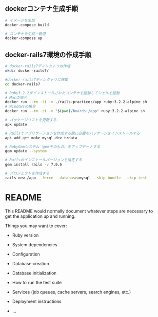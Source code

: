 ## dockerコンテナ生成手順
```bash
# イメージを生成
docker-compose build

# コンテナを生成・軌道
docker-compose up
```


## docker-rails7環境の作成手順
```bash
# docker-rails7ディレクトリの作成
mkdir docker-rails7/

#docker-rails7ディレクトリに移動
cd docker-rails7

# Ruby3.2.2がインストールされたコンテナを起動してシェルを起動
# Macの場合
docker run --rm -ti -v ./rails-practice:/app ruby:3.2.2-alpine sh
# Windowsの場合
docker run --rm -ti -v "$(pwd)/boards:/app" ruby:3.2.2-alpine sh

# パッケージリストを更新する
apk update

# Railsでアプリケーションを作成する際に必要なパッケージをインストールする
apk add g++ make mysql-dev tzdata

# RubyGemシステム（gemそのもの）をアップデートする
gem update --system

# Railsのインストールバージョンを指定する
gem install rails -v 7.0.6

# プロジェクトを作成する
rails new /app --force --database=mysql --skip-bundle --skip-test
```

# README

This README would normally document whatever steps are necessary to get the
application up and running.

Things you may want to cover:

* Ruby version

* System dependencies

* Configuration

* Database creation

* Database initialization

* How to run the test suite

* Services (job queues, cache servers, search engines, etc.)

* Deployment instructions

* ...
